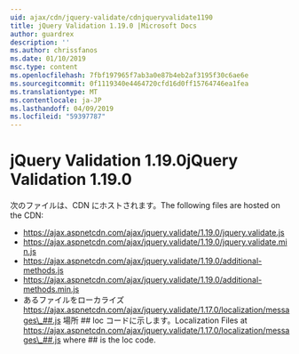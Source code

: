 ```yaml
---
uid: ajax/cdn/jquery-validate/cdnjqueryvalidate1190
title: jQuery Validation 1.19.0 |Microsoft Docs
author: guardrex
description: ''
ms.author: chrissfanos
ms.date: 01/10/2019
msc.type: content
ms.openlocfilehash: 7fbf197965f7ab3a0e87b4eb2af3195f30c6ae6e
ms.sourcegitcommit: 0f1119340e4464720cfd16d0ff15764746ea1fea
ms.translationtype: MT
ms.contentlocale: ja-JP
ms.lasthandoff: 04/09/2019
ms.locfileid: "59397787"
---
```

# <a name="jquery-validation-1190"></a><span data-ttu-id="7a338-102">jQuery Validation 1.19.0</span><span class="sxs-lookup"><span data-stu-id="7a338-102">jQuery Validation 1.19.0</span></span>

<span data-ttu-id="7a338-103">次のファイルは、CDN にホストされます。</span><span class="sxs-lookup"><span data-stu-id="7a338-103">The following files are hosted on the CDN:</span></span>

- https://ajax.aspnetcdn.com/ajax/jquery.validate/1.19.0/jquery.validate.js
- https://ajax.aspnetcdn.com/ajax/jquery.validate/1.19.0/jquery.validate.min.js
- https://ajax.aspnetcdn.com/ajax/jquery.validate/1.19.0/additional-methods.js
- https://ajax.aspnetcdn.com/ajax/jquery.validate/1.19.0/additional-methods.min.js
- <span data-ttu-id="7a338-104">あるファイルをローカライズ https://ajax.aspnetcdn.com/ajax/jquery.validate/1.17.0/localization/messages\_##.js 場所 ## loc コードに示します。</span><span class="sxs-lookup"><span data-stu-id="7a338-104">Localization Files at https://ajax.aspnetcdn.com/ajax/jquery.validate/1.17.0/localization/messages\_##.js where ## is the loc code.</span></span>

